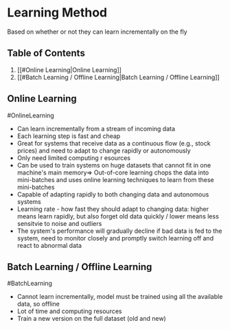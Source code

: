 # Learning Method
Based on whether or not they can learn incrementally on the fly

## Table of Contents
1. [[#Online Learning|Online Learning]]
2. [[#Batch Learning / Offline Learning|Batch Learning / Offline Learning]]

## Online Learning
#OnlineLearning
- Can learn incrementally from a stream of incoming data
- Each learning step is fast and cheap
- Great for systems that receive data as a continuous flow (e.g., stock prices) and need to adapt to change rapidly or autonomously
- Only need limited computing r esources
- Can be used to train systems on huge datasets that cannot fit in one machine's main memory=> Out-of-core learning chops the data into mini-batches and uses online learning techniques to learn from these mini-batches
- Capable of adapting rapidly to both changing data and autonomous systems
- Learning rate - how fast they should adapt to changing data: higher means learn rapidly, but also forget old data quickly / lower means less sensitvie to noise and outliers
- The system's performance will gradually decline if bad data is fed to the system, need to monitor closely and promptly switch learning off and react to abnormal data

## Batch Learning / Offline Learning
#BatchLearning
- Cannot learn incrementally, model must be trained using all the available data, so offline
- Lot of time and computing resources
- Train a new version on the full dataset (old and new)
 
